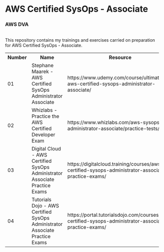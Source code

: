 
# AWS Certified SysOps - Associate
<h3>AWS DVA</h3> <br>
This repository contains my trainings and exercises carried on preparation for AWS Certified SysOps - Associate.
<table>
  <tr>
    <th>Number</th>
    <th>Name</th>
    <th>Resource</th>
    <th>Status</th>
  </tr>
  
  <tr>
    <td>01</td>
    <td>Stephane Maarek - AWS Certified SysOps Administrator Associate</td>
    <td>https://www.udemy.com/course/ultimate-aws-certified-sysops-administrator-associate/</td>
    <td>Pending</td>
  </tr>
  <tr>
    <td>02</td>
    <td>Whizlabs - Practice the AWS Certified Developer Exam</td>
    <td>https://www.whizlabs.com/aws-sysops-administrator-associate/practice-tests/</td>
    <td>Pending</td>
  </tr>
  <tr>
    <td>03</td>
    <td>Digital Cloud - AWS Certified SysOps Administrator Associate Practice Exams</td>
    <td>https://digitalcloud.training/courses/aws-certified-sysops-administrator-associate-practice-exams/</td>
    <td>Pending</td>
   </tr>
   <tr>
    <td>04</td>
    <td>Tutorials Dojo - AWS Certified SysOps Administrator Associate Practice Exams</td>
    <td>https://portal.tutorialsdojo.com/courses/aws-certified-sysops-administrator-associate-practice-exams/</td>
    <td>Pending</td>
   </tr>

</table> 


